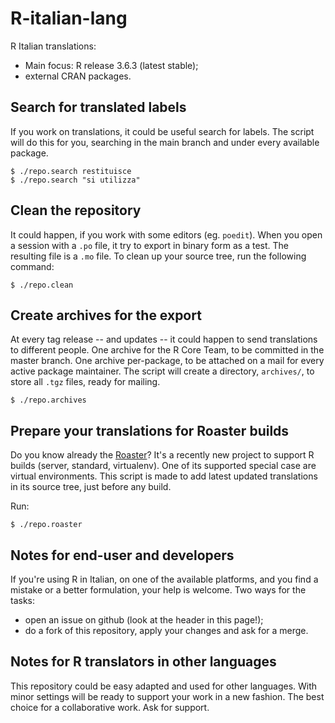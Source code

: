 # R-italian-lang

R Italian translations:
- Main focus: R release 3.6.3 (latest stable);
- external CRAN packages.

## Search for translated labels

If you work on translations, it could be useful search for labels. The script
will do this for you, searching in the main branch and under every available
package.

```
$ ./repo.search restituisce
$ ./repo.search "si utilizza"
```

## Clean the repository

It could happen, if you work with some editors (eg. `poedit`). When you open
a session with a `.po` file, it try to export in binary form as a test. The
resulting file is a `.mo` file. To clean up your source tree, run the
following command:

```
$ ./repo.clean
```

## Create archives for the export

At every tag release -- and updates -- it could happen to send translations to
different people. One archive for the R Core Team, to be committed in the
master branch. One archive per-package, to be attached on a mail for
every active package maintainer. The script will create a directory, `archives/`,
to store all `.tgz` files, ready for mailing.

```
$ ./repo.archives
```

## Prepare your translations for Roaster builds

Do you know already the [Roaster](https://github.com/dmedri/roaster)? It's
a recently new project to support R builds (server, standard, virtualenv). One
of its supported special case are virtual environments. This script is made to
add latest updated translations in its source tree, just before any build.

Run:

```
$ ./repo.roaster
```

## Notes for end-user and developers

If you're using R in Italian, on one of the available platforms, and you find
a mistake or a better formulation, your help is welcome. Two ways for the tasks:
* open an issue on github (look at the header in this page!);
* do a fork of this repository, apply your changes and ask for a merge.

## Notes for R translators in other languages

This repository could be easy adapted and used for other languages. With
minor settings will be ready to support your work in a new fashion. The
best choice for a collaborative work. Ask for support.
